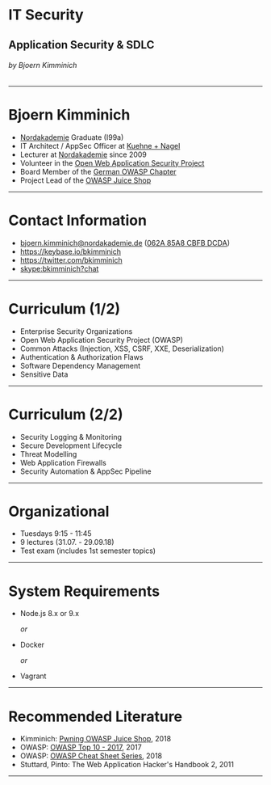 <!-- $theme: gaia -->

<!-- $size: 16:9 -->

<!-- page_number: true -->

<!-- footer: Copyright (c) by Bjoern Kimminich | Licensed under CC-BY 4.0 -->

# IT Security

## Application Security & SDLC

###### by Bjoern Kimminich

---

# Bjoern Kimminich

* [Nordakademie](https://www.nordakademie.de/) Graduate (I99a)
* IT Architect / AppSec Officer at
  [Kuehne + Nagel](http://kuehne-nagel.com/)
* Lecturer at [Nordakademie](https://www.nordakademie.de/) since 2009
* Volunteer in the
  [Open Web Application Security Project](https://owasp.org/)
* Board Member of the
  [German OWASP Chapter](https://www.owasp.org/index.php/Germany)
* Project Lead of the
  [OWASP Juice Shop](https://www.owasp.org/index.php/OWASP_Juice_Shop_Project)

---

# Contact Information

* <bjoern.kimminich@nordakademie.de>
  ([062A 85A8 CBFB DCDA](https://keybase.io/bkimminich/pgp_keys.asc?fingerprint=19c01cb7157e4645e9e2c863062a85a8cbfbdcda))
* <https://keybase.io/bkimminich>
* <https://twitter.com/bkimminich>
* <skype:bkimminich?chat>

---

# Curriculum (1/2)

* Enterprise Security Organizations
* Open Web Application Security Project (OWASP)
* Common Attacks (Injection, XSS, CSRF, XXE, Deserialization)
* Authentication & Authorization Flaws
* Software Dependency Management
* Sensitive Data

---

# Curriculum (2/2)

* Security Logging & Monitoring
* Secure Development Lifecycle
* Threat Modelling
* Web Application Firewalls
* Security Automation & AppSec Pipeline

---

# Organizational

* Tuesdays 9:15 - 11:45
* 9 lectures (31.07. - 29.09.18)
* Test exam (includes 1st semester topics)

---

# System Requirements

* Node.js 8.x or 9.x

  _or_
* Docker

  _or_
* Vagrant

---

# Recommended Literature

* Kimminich: [Pwning OWASP Juice Shop](https://leanpub.com/juice-shop),
  2018
* OWASP:
  [OWASP Top 10 - 2017](https://www.owasp.org/images/7/72/OWASP_Top_10-2017_%28en%29.pdf.pdf),
  2017
* OWASP:
  [OWASP Cheat Sheet Series](https://github.com/righettod/owasp-cs-book/releases/download/CI_BUILD_RELEASE/owasp-cs-book.pdf),
  2018
* Stuttard, Pinto: The Web Application Hacker's Handbook 2, 2011

---